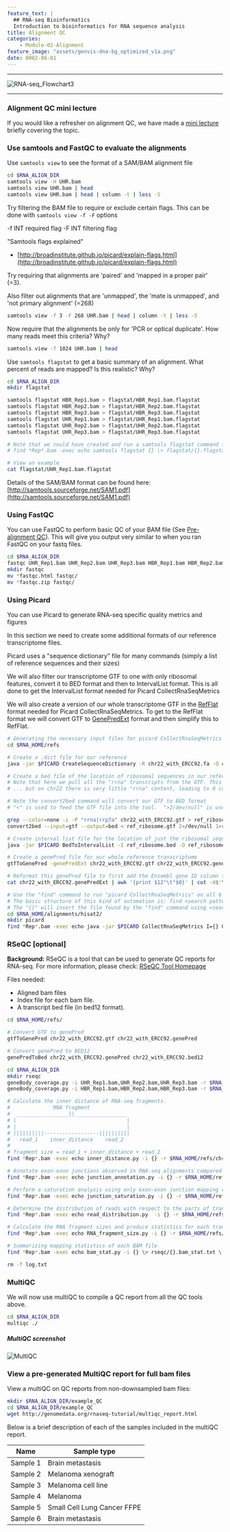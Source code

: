 ```yaml
---
feature_text: |
  ## RNA-seq Bioinformatics
  Introduction to bioinformatics for RNA sequence analysis
title: Alignment QC
categories:
    - Module-02-Alignment
feature_image: "assets/genvis-dna-bg_optimized_v1a.png"
date: 0002-06-01
---
```


***

![RNA-seq_Flowchart3](/assets/module_2/RNA-seq_Flowchart3.png)

***

### Alignment QC mini lecture
If you would like a refresher on alignment QC, we have made a [mini lecture](https://github.com/griffithlab/rnabio.org/blob/master/assets/lectures/cbw/2025/mini/RNASeq_MiniLecture_02_04_alignmentQC.pdf) briefly covering the topic.

### Use samtools and FastQC to evaluate the alignments
Use `samtools view` to see the format of a SAM/BAM alignment file

```bash
cd $RNA_ALIGN_DIR
samtools view -H UHR.bam
samtools view UHR.bam | head
samtools view UHR.bam | head | column -t | less -S

```

Try filtering the BAM file to require or exclude certain flags. This can be done with `samtools view -f -F` options

-f INT required flag -F INT filtering flag

"Samtools flags explained"

* [http://broadinstitute.github.io/picard/explain-flags.html](http://broadinstitute.github.io/picard/explain-flags.html)

Try requiring that alignments are 'paired' and 'mapped in a proper pair' (=3). 

Also filter out alignments that are 'unmapped', the 'mate is unmapped', and 'not primary alignment' (=268)

```bash
samtools view -f 3 -F 268 UHR.bam | head | column -t | less -S

```

Now require that the alignments be only for 'PCR or optical duplicate'. How many reads meet this criteria? Why?

```bash
samtools view -f 1024 UHR.bam | head

```

Use `samtools flagstat` to get a basic summary of an alignment. What percent of reads are mapped? Is this realistic? Why?

```bash
cd $RNA_ALIGN_DIR
mkdir flagstat

samtools flagstat HBR_Rep1.bam > flagstat/HBR_Rep1.bam.flagstat
samtools flagstat HBR_Rep2.bam > flagstat/HBR_Rep2.bam.flagstat
samtools flagstat HBR_Rep3.bam > flagstat/HBR_Rep3.bam.flagstat
samtools flagstat UHR_Rep1.bam > flagstat/UHR_Rep1.bam.flagstat
samtools flagstat UHR_Rep2.bam > flagstat/UHR_Rep2.bam.flagstat
samtools flagstat UHR_Rep3.bam > flagstat/UHR_Rep3.bam.flagstat

# Note that we could have created and run a samtools flagstat command for all files ending in *Rep*.bam using the following construct:
# find *Rep*.bam -exec echo samtools flagstat {} \> flagstat/{}.flagstat \; | sh

# View an example
cat flagstat/UHR_Rep1.bam.flagstat

```

Details of the SAM/BAM format can be found here: [http://samtools.sourceforge.net/SAM1.pdf](http://samtools.sourceforge.net/SAM1.pdf)

### Using FastQC
You can use FastQC to perform basic QC of your BAM file (See [Pre-alignment QC](https://rnabio.org/module-01-inputs/0001/06/01/Pre-alignment_QC/)). This will give you output very similar to when you ran FastQC on your fastq files.

```bash
cd $RNA_ALIGN_DIR
fastqc UHR_Rep1.bam UHR_Rep2.bam UHR_Rep3.bam HBR_Rep1.bam HBR_Rep2.bam HBR_Rep3.bam
mkdir fastqc
mv *fastqc.html fastqc/
mv *fastqc.zip fastqc/

```

### Using Picard
You can use Picard to generate RNA-seq specific quality metrics and figures

In this section we need to create some additional formats of our reference transcriptome files. 

Picard uses a "sequence dictionary" file for many commands (simply a list of reference sequences and their sizes)

We will also filter our transcriptome GTF to one with only ribosomal features, convert it to BED format and then to IntervalList format.
This is all done to get the IntervalList format needed for Picard CollectRnaSeqMetrics

We will also create a version of our whole transcriptome GTF in the [RefFlat](http://genome.ucsc.edu/goldenPath/gbdDescriptionsOld.html#RefFlat) format needed for Picard CollectRnaSeqMetrics. To get to the RefFlat format we will convert GTF to [GenePredExt](https://genome.ucsc.edu/goldenPath/gbdDescriptionsOld.html#GenePredExt) format and then simplify this to RefFlat.

```bash
# Generating the necessary input files for picard CollectRnaSeqMetrics
cd $RNA_HOME/refs

# Create a .dict file for our reference
java -jar $PICARD CreateSequenceDictionary -R chr22_with_ERCC92.fa -O chr22_with_ERCC92.dict

# Create a bed file of the location of ribosomal sequences in our reference (first extract them from the GTF then convert to BED format)
# Note that here we pull all the "rrna" transcripts from the GTF. This is a good strategy for the whole transcriptome ...
# ... but on chr22 there is very little "rrna" content, leading to 0 coverage for all samples, so we are also adding a single protein coding ribosomal gene "RRP7A" (normally we would not do this)

# Note the convert2bed command will convert our GTF to BED format
# "<" is used to feed the GTF file into the tool.  ">2/dev/null" is used to throw away a harmless warning. "1>" is use to save our result to a file

grep --color=none -i -P "rrna|rrp7a" chr22_with_ERCC92.gtf > ref_ribosome.gtf
convert2bed --input=gtf --output=bed < ref_ribosome.gtf 2>/dev/null 1>ref_ribosome.bed

# Create interval list file for the location of just the ribosomal sequences in our reference
java -jar $PICARD BedToIntervalList -I ref_ribosome.bed -O ref_ribosome.interval_list -SD chr22_with_ERCC92.dict

# Create a genePred file for our whole reference transcriptome
gtfToGenePred -genePredExt chr22_with_ERCC92.gtf chr22_with_ERCC92.genePredExt

# Reformat this genePred file to first add the Ensembl gene ID column to the beginning of the dataframe using "awk", and then subset it down to the first 11 columns using "cut".
cat chr22_with_ERCC92.genePredExt | awk '{print $12"\t"$0}' | cut -d$'\t' -f1-11 > chr22_with_ERCC92.refFlat.txt

# Use the "find" command to run "picard CollectRnaSeqMetrics" on all 6 BAM files. 
# The basic structure of this kind of automation is: find <search pattern> -exec command {} \;
# The "{}" will insert the file found by the "find" command using <search pattern>.  "\;" indicates the end of the command.
cd $RNA_HOME/alignments/hisat2/
mkdir picard
find *Rep*.bam -exec echo java -jar $PICARD CollectRnaSeqMetrics I={} O=picard/{}.RNA_Metrics REF_FLAT=$RNA_HOME/refs/chr22_with_ERCC92.refFlat.txt STRAND=SECOND_READ_TRANSCRIPTION_STRAND RIBOSOMAL_INTERVALS=$RNA_HOME/refs/ref_ribosome.interval_list \; | sh

```

### RSeQC [optional]
**Background:** RSeQC is a tool that can be used to generate QC reports for RNA-seq. For more information, please check: [RSeQC Tool Homepage](http://rseqc.sourceforge.net/)

Files needed:

* Aligned bam files
* Index file for each bam file.
* A transcript bed file (in bed12 format).

```bash
cd $RNA_HOME/refs/

# Convert GTF to genePred
gtfToGenePred chr22_with_ERCC92.gtf chr22_with_ERCC92.genePred

# Convert genePred to BED12
genePredToBed chr22_with_ERCC92.genePred chr22_with_ERCC92.bed12

cd $RNA_ALIGN_DIR
mkdir rseqc
geneBody_coverage.py -i UHR_Rep1.bam,UHR_Rep2.bam,UHR_Rep3.bam -r $RNA_HOME/refs/chr22_with_ERCC92.bed12 -o rseqc/UHR
geneBody_coverage.py -i HBR_Rep1.bam,HBR_Rep2.bam,HBR_Rep3.bam -r $RNA_HOME/refs/chr22_with_ERCC92.bed12 -o rseqc/HBR

# Calculate the inner distance of RNA-seq fragments. 
#              RNA fragment
#  _________________||_________________
# |                                    |
# |                                    |
# ||||||||||------------------||||||||||
#   read_1    inner_distance    read_2
#
# fragment size = read_1 + inner_distance + read_2
find *Rep*.bam -exec echo inner_distance.py -i {} -r $RNA_HOME/refs/chr22_with_ERCC92.bed12 -o rseqc/{} \; | sh

# Annotate exon-exon junctions observed in RNA-seq alignments compared to know exon-exon junctions
find *Rep*.bam -exec echo junction_annotation.py -i {} -r $RNA_HOME/refs/chr22_with_ERCC92.bed12 -o rseqc/{} \; | sh

# Perform a saturation analysis using only exon-exon junction mapping reads
find *Rep*.bam -exec echo junction_saturation.py -i {} -r $RNA_HOME/refs/chr22_with_ERCC92.bed12 -o rseqc/{} \; | sh

# Determine the distribution of reads with respect to the parts of transcripts they align to (e.g. 5' UTR, CDS, 3'UTR, intron, etc.)
find *Rep*.bam -exec echo read_distribution.py  -i {} -r $RNA_HOME/refs/chr22_with_ERCC92.bed12 \> rseqc/{}.read_dist.txt \; | sh

# Calculate the RNA fragment sizes and produce statistics for each transcript
find *Rep*.bam -exec echo RNA_fragment_size.py -i {} -r $RNA_HOME/refs/chr22_with_ERCC92.bed12 \> rseqc/{}.frag_size.txt \; | sh

# Summarizing mapping statistics of each BAM file
find *Rep*.bam -exec echo bam_stat.py -i {} \> rseqc/{}.bam_stat.txt \; | sh

rm -f log.txt

```

### MultiQC
We will now use multiQC to compile a QC report from all the QC tools above.

```bash
cd $RNA_ALIGN_DIR
multiqc ./

```

##### MultiQC screenshot
![MultiQC](/assets/module_2/multiqc.png)

### View a pre-generated MultiQC report for full bam files
View a multiQC on QC reports from non-downsampled bam files:
```bash
mkdir $RNA_ALIGN_DIR/example_QC
cd $RNA_ALIGN_DIR/example_QC
wget http://genomedata.org/rnaseq-tutorial/multiqc_report.html

```

Below is a brief description of each of the samples included in the multiQC report.

| Name     |        Sample type         |
|----------|----------------------------|
| Sample 1 | Brain metastasis           |
| Sample 2 | Melanoma xenograft         |
| Sample 3 | Melanoma cell line         |
| Sample 4 | Melanoma                   |
| Sample 5 | Small Cell Lung Cancer FFPE|
| Sample 6 | Brain metastasis           |


